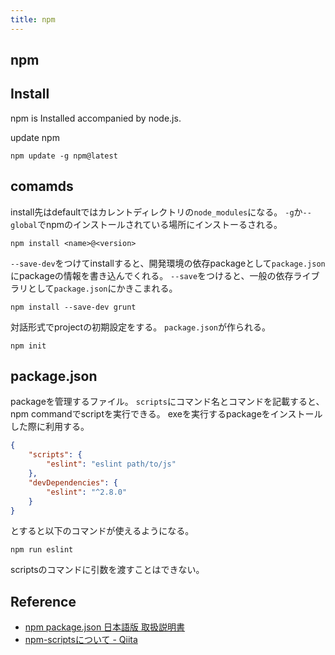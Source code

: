 ```yaml
---
title: npm
---
```


## npm

## Install
npm is Installed accompanied by node.js.

update npm

```
npm update -g npm@latest
```

## comamds
install先はdefaultではカレントディレクトリの`node_modules`になる。
`-g`か`--global`でnpmのインストールされている場所にインストーるされる。

```
npm install <name>@<version>
```

`--save-dev`をつけてinstallすると、開発環境の依存packageとして`package.json`にpackageの情報を書き込んでくれる。
`--save`をつけると、一般の依存ライブラリとして`package.json`にかきこまれる。

```
npm install --save-dev grunt
```

対話形式でprojectの初期設定をする。
`package.json`が作られる。

```
npm init
```


## package.json
packageを管理するファイル。
`scripts`にコマンド名とコマンドを記載すると、npm commandでscriptを実行できる。
exeを実行するpackageをインストールした際に利用する。

```json
{
    "scripts": {
        "eslint": "eslint path/to/js"
    },
    "devDependencies": {
        "eslint": "^2.8.0"
    }
}
```

とすると以下のコマンドが使えるようになる。

```
npm run eslint
```

scriptsのコマンドに引数を渡すことはできない。

## Reference
* [npm package.json 日本語版 取扱説明書](http://liberty-technology.biz/PublicItems/npm/package.json.html)
* [npm-scriptsについて - Qiita](http://qiita.com/axross/items/a2a0d148e40b66074858)

